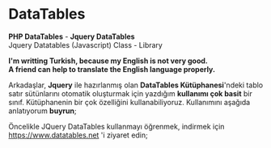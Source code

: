 # DataTables
<b>PHP DataTables</b> - 
<b>Jquery DataTables</b><br>
Jquery Datatables (Javascript) Class - Library

<b>I'm writting Turkish, because my English is not very good.<br>
A friend can help to translate the English language properly.</b>

Arkadaşlar, <b>Jquery</b> ile hazırlanmış olan <b>DataTables Kütüphanesi</b>'ndeki tablo satır sütünlarını otomatik oluşturmak 
için yazdığım <b>kullanımı çok basit</b> bir sınıf. Kütüphanenin bir çok özelliğini kullanabiliyoruz. Kullanımını aşağıda anlatıyorum <b>buyrun</b>;

Öncelikle JQuery DataTables kullanmayı öğrenmek, indirmek için https://www.datatables.net 'i ziyaret edin;

<?php echo 'asdas'; ?>
<code>
  <?php echo 'asd'; ?>
</code>
